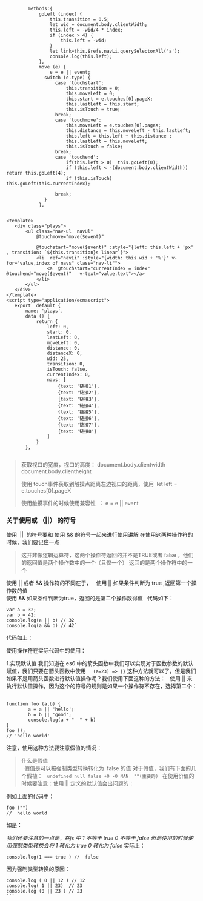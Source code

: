 ```        
        methods:{
            goLeft (index) {
                this.transition = 0.5;
                let wid = document.body.clientWidth;
                this.left = -wid/4 * index;
                if (index > 4) {
                    this.left = -wid;
                }
                let link=this.$refs.navLi.querySelectorAll('a');
                console.log(this.left);
            },
            move (e) {
                e = e || event;
              switch (e.type) {
                  case 'touchstart':
                      this.transition = 0;
                      this.moveLeft = 0;
                      this.start = e.touches[0].pageX;
                      this.lastLeft = this.start;
                      this.isTouch = true;
                  break;
                  case 'touchmove':
                      this.moveLeft = e.touches[0].pageX;
                      this.distance = this.moveLeft - this.lastLeft;
                      this.left = this.left + this.distance ;
                      this.lastLeft = this.moveLeft;
                      this.isTouch = false;
                  break;
                  case 'touchend':
                      if(this.left > 0)  this.goLeft(0);
                      if (this.left < -(document.body.clientWidth)) return this.goLeft(4);
                      if (this.isTouch)  this.goLeft(this.currentIndex);

                  break;
              }
            },
            
 ```
 
 ```
 <template>
    <div class="plays">
        <ul class="nav-ul  navUl"
            @touchmove="move($event)"

            @touchstart="move($event)" :style="{left: this.left + 'px' , transition: `${this.transition}s linear`}">
            <li  ref="navLi" :style="{width: this.wid + '%'}" v-for="value,index of navs" class="nav-li"">
                <a  @touchstart="currentIndex = index" @touchend="move($event)"   v-text="value.text"></a>
            </li>
        </ul>
    </div>
</template>
<script type="application/ecmascript">
    export  default {
        name: 'plays',
        data () {
            return {
                left: 0,
                start: 0,
                lastLeft: 0,
                moveLeft: 0,
                distance: 0,
                distanceX: 0,
                wid: 25,
                transition: 0,
                isTouch: false,
                currentIndex: 0,
                navs: [
                    {text: '链接1'},
                    {text: '链接2'},
                    {text: '链接3'},
                    {text: '链接4'},
                    {text: '链接5'},
                    {text: '链接6'},
                    {text: '链接7'},
                    {text: '链接8'}
                ]
            }
        },

 
 ```
 
>获取视口的宽度，视口的高度： document.body.clientwidth  document.body.clientheight
>  
>使用 touch事件获取到触摸点距离左边视口的距离，使用  let left = e.touches[0].pageX
>  
>使用触摸事件的时候使用兼容性  ： e = e || event  
>  

### 关于使用或 （||） 的符号
使用  ||  的符号要和 使用 && 的符号一起来进行使用讲解
在使用这两种操作符的时候，我们要记住一点
>这并非像逻辑运算符，这两个操作符返回的并不是TRUE或者 false ，他们的返回值是两个操作数中的一个（且仅一个） 返回的是两个操作符中的一个
>
使用 || 或者 && 操作符的不同在于，  
使用 || 如果条件判断为 true ,返回第一个操作数的值  
使用 && 如果条件判断为true，返回的是第二个操作数得值  
代码如下：
```
var a = 32;
var b = 42;
console.log(a || b) // 32
console.log(a && b) // 42`
```
代码如上：

使用操作符在实际代码中的使用：
 
1.实现默认值
我们知道在 es6 中的箭头函数中我们可以实现对于函数参数的默认赋值，我们只要在箭头函数中使用   
` (a=23) => {}` 这种方法就可以了，但是我们如果不是用箭头函数进行默认值操作呢？我们使用下面这种的方法：  
使用 || 来执行默认值操作，因为这个的符号的规则是如果一个操作符不存在，选择第二个：  
```
function foo (a,b) {
        a = a || 'hello';
        b = b || 'good';
        console.log(a + "  " + b)
}
foo ();
// 'hello world'
```
注意，使用这种方法要注意假值的情况：
>什么是假值  
>  
假值是可以被强制类型转换转化为  false 的值
对于假值，我们有下面的几个假植：  
`undefined null false +0 -0 NAN  ""(重要的) `
在使用价值的时候要注意：使用 || 定义的默认值会出问题的：

例如上面的代码中：

```
foo ("")
//  hello world
```
如是：

*我们还要注意的一点是，在js 中 1 不等于 true 0 不等于 false 但是使用的时候使用强制类型转换会将 1 转化为 true  0 转化为 false*
实际上：

```
console.log(1 === true ) //  false
```
因为强制类型转换的原因： 

````
console.log ( 0 || 12 ) // 12
console.log( 1 || 23)  // 23
console.log (0 || 23 ) // 23
```
